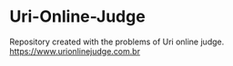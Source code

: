 Uri-Online-Judge
================
Repository created with the problems of Uri online judge.
https://www.urionlinejudge.com.br
